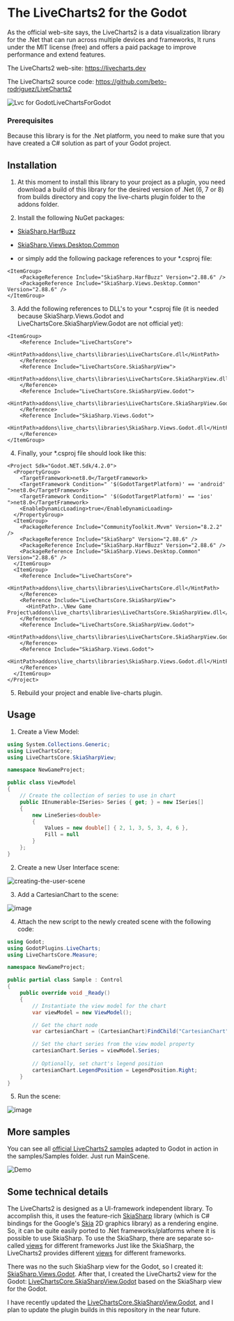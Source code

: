 # The LiveCharts2 for the Godot

As the official web-site says, the LiveCharts2 is a data visualization library for the .Net that can run across multiple devices and frameworks,
It runs under the MIT license (free) and offers a paid package to improve performance and extend features.

The LiveCharts2 web-site: https://livecharts.dev

The LiveCharts2 source code: https://github.com/beto-rodriguez/LiveCharts2

![Lvc for GodotLiveChartsForGodot](https://github.com/Ilnazz/godot-live-charts/assets/24940119/fa332b34-e964-4649-b5a3-7f734f58e792)

### Prerequisites

Because this library is for the .Net platform, you need to make sure that you have created a C# solution as part of your Godot project.

## Installation

1. At this moment to install this library to your project as a plugin, you need download a build of this library for the desired version of .Net (6, 7 or 8) from builds directory and copy the live-charts plugin folder to the addons folder.

2. Install the following NuGet packages:

* [SkiaSharp.HarfBuzz](https://www.nuget.org/packages/SkiaSharp.HarfBuzz)
* [SkiaSharp.Views.Desktop.Common](https://www.nuget.org/packages/SkiaSharp.Views.Desktop.Common)

* or simply add the following package references to your *.csproj file:

```xaml
<ItemGroup>
    <PackageReference Include="SkiaSharp.HarfBuzz" Version="2.88.6" />
    <PackageReference Include="SkiaSharp.Views.Desktop.Common" Version="2.88.6" />
</ItemGroup>
```
 
3. Add the following references to DLL's to your *.csproj file (it is needed because SkiaSharp.Views.Godot and LiveChartsCore.SkiaSharpView.Godot are not official yet):

```xaml
<ItemGroup>
    <Reference Include="LiveChartsCore">
        <HintPath>addons\live_charts\libraries\LiveChartsCore.dll</HintPath>
    </Reference>
    <Reference Include="LiveChartsCore.SkiaSharpView">
        <HintPath>addons\live_charts\libraries\LiveChartsCore.SkiaSharpView.dll</HintPath>
    </Reference>
    <Reference Include="LiveChartsCore.SkiaSharpView.Godot">
        <HintPath>addons\live_charts\libraries\LiveChartsCore.SkiaSharpView.Godot.dll</HintPath>
    </Reference>
    <Reference Include="SkiaSharp.Views.Godot">
        <HintPath>addons\live_charts\libraries\SkiaSharp.Views.Godot.dll</HintPath>
    </Reference>
</ItemGroup>
```

4. Finally, your *.csproj file should look like this:
```xaml
<Project Sdk="Godot.NET.Sdk/4.2.0">
  <PropertyGroup>
    <TargetFramework>net8.0</TargetFramework>
    <TargetFramework Condition=" '$(GodotTargetPlatform)' == 'android' ">net8.0</TargetFramework>
    <TargetFramework Condition=" '$(GodotTargetPlatform)' == 'ios' ">net8.0</TargetFramework>
    <EnableDynamicLoading>true</EnableDynamicLoading>
  </PropertyGroup>
  <ItemGroup>
    <PackageReference Include="CommunityToolkit.Mvvm" Version="8.2.2" />
    <PackageReference Include="SkiaSharp" Version="2.88.6" />
    <PackageReference Include="SkiaSharp.HarfBuzz" Version="2.88.6" />
    <PackageReference Include="SkiaSharp.Views.Desktop.Common" Version="2.88.6" />
  </ItemGroup>
  <ItemGroup>
    <Reference Include="LiveChartsCore">
      <HintPath>addons\live_charts\libraries\LiveChartsCore.dll</HintPath>
    </Reference>
    <Reference Include="LiveChartsCore.SkiaSharpView">
      <HintPath>..\New Game Project\addons\live_charts\libraries\LiveChartsCore.SkiaSharpView.dll</HintPath>
    </Reference>
    <Reference Include="LiveChartsCore.SkiaSharpView.Godot">
      <HintPath>addons\live_charts\libraries\LiveChartsCore.SkiaSharpView.Godot.dll</HintPath>
    </Reference>
    <Reference Include="SkiaSharp.Views.Godot">
      <HintPath>addons\live_charts\libraries\SkiaSharp.Views.Godot.dll</HintPath>
    </Reference>
  </ItemGroup>
</Project>
```

5. Rebuild your project and enable live-charts plugin.

## Usage

1. Create a View Model:

```csharp
using System.Collections.Generic;
using LiveChartsCore;
using LiveChartsCore.SkiaSharpView;

namespace NewGameProject;

public class ViewModel
{
    // Create the collection of series to use in chart
    public IEnumerable<ISeries> Series { get; } = new ISeries[]
    {
        new LineSeries<double>
        {
            Values = new double[] { 2, 1, 3, 5, 3, 4, 6 },
            Fill = null
        }
    };
}
```

2. Create a new User Interface scene:

![creating-the-user-scene](https://github.com/Ilnazz/godot-live-charts/assets/24940119/2f2215e8-afd4-4b92-9e95-9b44dd252ea1)

3. Add a CartesianChart to the scene:

![image](https://github.com/Ilnazz/godot-live-charts/assets/24940119/a4ad317d-40a9-4b1f-b7b2-276b2c2955d1)

4. Attach the new script to the newly created scene with the following code:

```csharp
using Godot;
using GodotPlugins.LiveCharts;
using LiveChartsCore.Measure;

namespace NewGameProject;

public partial class Sample : Control
{
    public override void _Ready()
    {
        // Instantiate the view model for the chart
        var viewModel = new ViewModel();

        // Get the chart node
        var cartesianChart = (CartesianChart)FindChild("CartesianChart");

        // Set the chart series from the view model property
        cartesianChart.Series = viewModel.Series;
        
        // Optionally, set chart's legend position
        cartesianChart.LegendPosition = LegendPosition.Right;
    }
}
```

5. Run the scene:

![image](https://github.com/Ilnazz/godot-live-charts/assets/24940119/de7a3db6-4105-437c-ba63-5e3a0dc539a6)

## More samples

You can see all [official LiveCharts2 samples](https://livecharts.dev/docs/wpf/2.0.0-rc2/gallery) adapted to Godot in action in the samples/Samples folder. Just run MainScene.

![Demo](https://github.com/Ilnazz/LiveCharts2_Godot/blob/master/Example.gif)

## Some technical details

The LiveCharts2 is designed as a UI-framework independent library. To accomplish this, it uses the feature-rich [SkiaSharp](https://github.com/mono/SkiaSharp) library (which is C# bindings for the Google's [Skia](https://skia.org/) 2D graphics library) as a rendering engine. So, it can be quite easily ported to .Net frameworks/platforms where it is possible to use SkiaSharp. To use the SkiaSharp, there are separate so-called [views](https://github.com/mono/SkiaSharp/tree/main/source/SkiaSharp.Views) for different frameworks Just like the SkiaSharp, the LiveCharts2 provides different [views](https://github.com/beto-rodriguez/LiveCharts2/tree/master/src/skiasharp) for different frameworks.

There was no the such SkiaSharp view for the Godot, so I created it: [SkiaSharp.Views.Godot](https://github.com/Ilnazz/SkiaSharp.Views.Godot).
After that, I created the LiveCharts2 view for the Godot: [LiveChartsCore.SkiaSharpView.Godot](https://github.com/Ilnazz/LiveChartsCore.SkiaSharpView.Godot) based on the SkiaSharp view for the Godot.

I have recently updated the [LiveChartsCore.SkiaSharpView.Godot](https://github.com/Ilnazz/LiveChartsCore.SkiaSharpView.Godot), and I plan to update the plugin builds in this repository in the near future.
